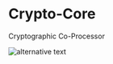 # Crypto-Core
Cryptographic Co-Processor

![alternative text](https://github.com/dinaHesse/Crypto-Core/blob/main/cryptocore-structure.png?raw=true)
